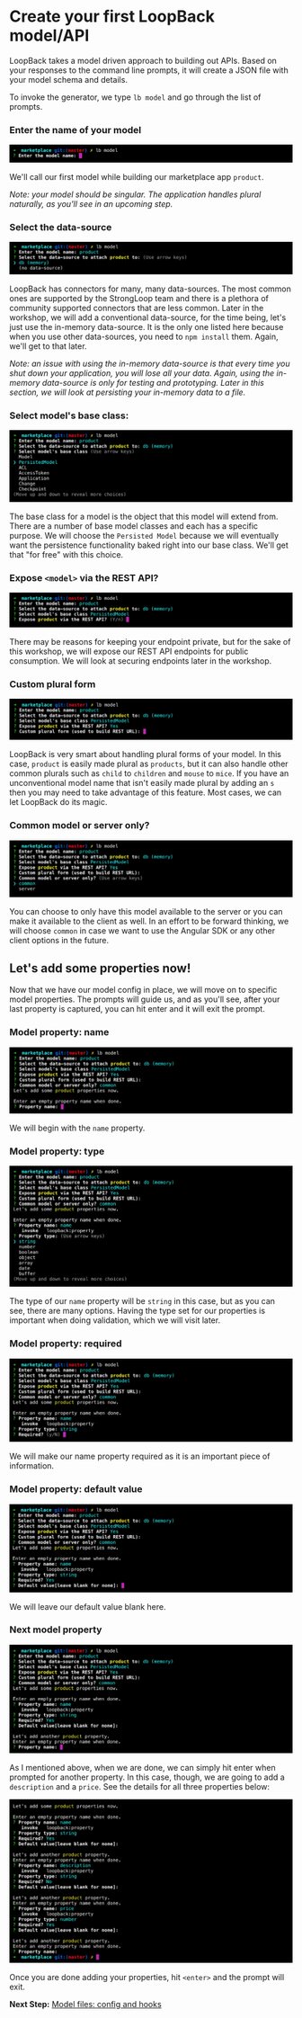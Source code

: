# Create your first LoopBack model/API

LoopBack takes a model driven approach to building out APIs. Based on your responses to the command line prompts, it will create a JSON file with your model schema and details.

To invoke the generator, we type `lb model` and go through the list of prompts.

### Enter the name of your model

![LoopBack Model - step 1 - enter the name of your model](assets/lb-model-step01.png)

We'll call our first model while building our marketplace app `product`.

_Note: your model should be singular. The application handles plural naturally, as you'll see in an upcoming step._

### Select the data-source

![LoopBack Model - step 2 - select the data source](assets/lb-model-step02.png)

LoopBack has connectors for many, many data-sources. The most common ones are supported by the StrongLoop team and there is a plethora of community supported connectors that are less common. Later in the workshop, we will add a conventional data-source, for the time being, let's just use the in-memory data-source. It is the only one listed here because when you use other data-sources, you need to `npm install` them. Again, we'll get to that later.

_Note: an issue with using the in-memory data-source is that every time you shut down your application, you will lose all your data. Again, using the in-memory data-source is only for testing and prototyping. Later in this section, we will look at persisting your in-memory data to a file._

### Select model's base class:

![LoopBack Model - step 3 - select model's base class](assets/lb-model-step03.png)

The base class for a model is the object that this model will extend from. There are a number of base model classes and each has a specific purpose. We will choose the `Persisted Model` because we will eventually want the persistence functionality baked right into our base class. We'll get that "for free" with this choice.

### Expose `<model>` via the REST API?

![LoopBack Model - step 4 - expose model via the rest api?](assets/lb-model-step04.png)

There may be reasons for keeping your endpoint private, but for the sake of this workshop, we will expose our REST API endpoints for public consumption. We will look at securing endpoints later in the workshop.

### Custom plural form

![LoopBack Model - step 5 - custom plural form](assets/lb-model-step05.png)

LoopBack is very smart about handling plural forms of your model. In this case, `product` is easily made plural as `products`, but it can also handle other common plurals such as `child` to `children` and `mouse` to `mice`. If you have an unconventional model name that isn't easily made plural by adding an `s` then you may need to take advantage of this feature. Most cases, we can let LoopBack do its magic.

### Common model or server only?

![LoopBack Model - step 6 - common model or server only?](assets/lb-model-step06.png)

You can choose to only have this model available to the server or you can make it available to the client as well. In an effort to be forward thinking, we will choose `common` in case we want to use the Angular SDK or any other client options in the future.

## Let's add some properties now!

Now that we have our model config in place, we will move on to specific model properties. The prompts will guide us, and as you'll see, after your last property is captured, you can hit enter and it will exit the prompt.

### Model property: name

![LoopBack Model - step 7 - model property: name](assets/lb-model-step07.png)

We will begin with the `name` property.

### Model property: type

![LoopBack Model - step 8 - model property: type](assets/lb-model-step08.png)

The type of our `name` property will be `string` in this case, but as you can see, there are many options. Having the type set for our properties is important when doing validation, which we will visit later.

### Model property: required

![LoopBack Model - step 9 - model property: required](assets/lb-model-step09.png)

We will make our name property required as it is an important piece of information.

### Model property: default value

![LoopBack Model - step 10 - model property: default value](assets/lb-model-step10.png)

We will leave our default value blank here.

### Next model property

![LoopBack Model - step 11 - model property: done](assets/lb-model-step11.png)

As I mentioned above, when we are done, we can simply hit enter when prompted for another property. In this case, though, we are going to add a `description` and a `price`. See the details for all three properties below:

![LoopBack Model - step 11 - all three model properites](assets/lb-model-step12.png)

Once you are done adding your properties, hit `<enter>` and the prompt will exit.

**Next Step:** [Model files: config and hooks](02-model-files.md)

